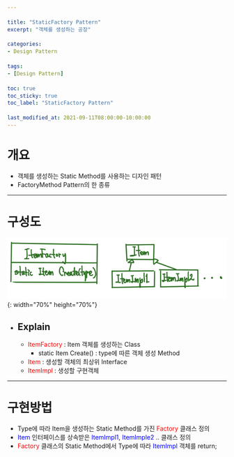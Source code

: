 ```yaml
---

title: "StaticFactory Pattern"
excerpt: "객체를 생성하는 공장" 

categories:
- Design Pattern

tags:
- [Design Pattern]

toc: true
toc_sticky: true
toc_label: "StaticFactory Pattern"

last_modified_at: 2021-09-11T08:00:00-10:00:00
---
```


# 개요
- 객체를 생성하는 Static Method를 사용하는 디자인 패턴
- FactoryMethod Pattern의 한 종류

---

# 구성도
  ![image](/assets/images/DesignPattern/StaticFactoryPattern.png){: width="70%" height="70%"}  

  - ## Explain
    - <span style="color:red">ItemFactory</span> : Item 객체를 생성하는 Class
      - static Item Create() : type에 따른 객체 생성 Method
    - <span style="color:red">Item</span> : 생성할 객체의 최상위 Interface
    - <span style="color:red">ItemImpl</span> : 생성할 구현객체

---

# 구현방법
  - Type에 따라 Item을 생성하는 Static Method를 가진 <span style="color:red">Factory</span> 클래스 정의
  - <span style="color:blue">Item</span> 인터페이스를 상속받은 <span style="color:blue">ItemImpl1</span>, <span style="color:blue">ItemImple2</span> .. 클래스 정의
  - <span style="color:red">Factory</span> 클래스의 Static Method에서 Type에 따라 <span style="color:blue">ItemImpl</span> 객체를 return;

